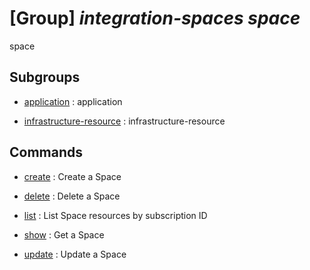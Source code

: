 # [Group] _integration-spaces space_

space

## Subgroups

- [application](/Commands/integration-spaces/space/application/readme.md)
: application

- [infrastructure-resource](/Commands/integration-spaces/space/infrastructure-resource/readme.md)
: infrastructure-resource

## Commands

- [create](/Commands/integration-spaces/space/_create.md)
: Create a Space

- [delete](/Commands/integration-spaces/space/_delete.md)
: Delete a Space

- [list](/Commands/integration-spaces/space/_list.md)
: List Space resources by subscription ID

- [show](/Commands/integration-spaces/space/_show.md)
: Get a Space

- [update](/Commands/integration-spaces/space/_update.md)
: Update a Space
